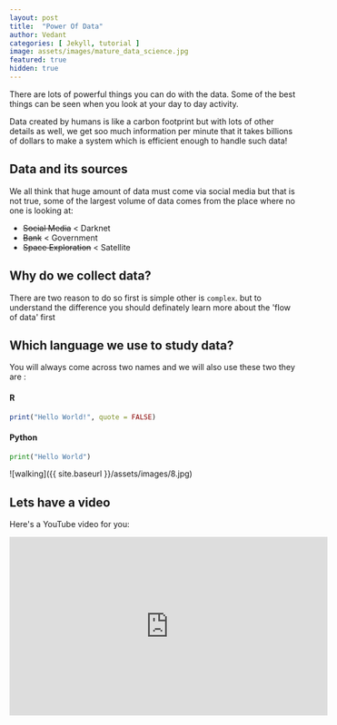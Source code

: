 ```yaml
---
layout: post
title:  "Power Of Data"
author: Vedant
categories: [ Jekyll, tutorial ]
image: assets/images/mature_data_science.jpg
featured: true
hidden: true
---
```

There are lots of powerful things you can do with the data. Some of the best things can be seen when you look at your day to day activity.

Data created by humans is like a carbon footprint but with lots of other details as well, we get soo much information per minute that it takes billions of dollars to make a system which is efficient enough to handle such data!


## Data and its sources

We all think that huge amount of data must come via social media but that is not true, some of the largest volume of data comes from the place where no one is looking at:

+ ~~Social Media~~ < Darknet
+ ~~Bank~~ < Government
+ ~~Space Exploration~~ < Satellite


## Why do we collect data?

There are two reason to do so first is simple other is `complex`.
but to understand the difference you should definately learn more about the 'flow of data' first

## Which language we use to study data?

You will always come across two names and we will also use these two they are :

#### R

```R
print("Hello World!", quote = FALSE)
```

#### Python

```python
print("Hello World")
```


![walking]({{ site.baseurl }}/assets/images/8.jpg)

## Lets have a video

Here's a YouTube video for you:

<p><iframe width="560" height="315" src="https://www.youtube.com/embed/ua-CiDNNj30" frameborder="0" allow="accelerometer; autoplay; encrypted-media; gyroscope; picture-in-picture" allowfullscreen></iframe></p>

